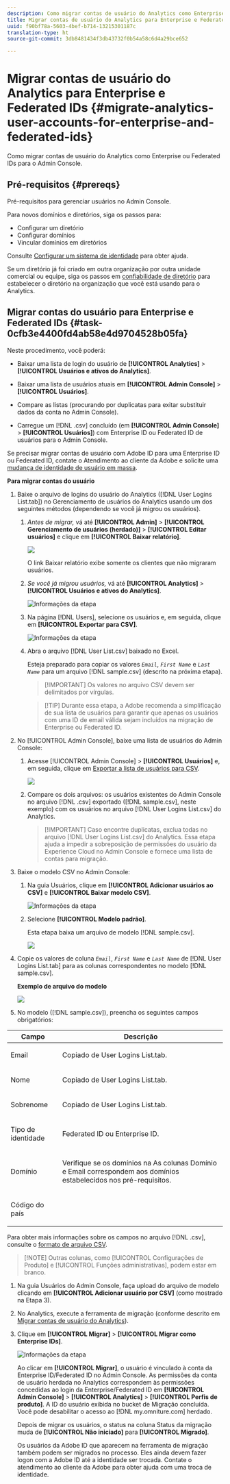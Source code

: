 ```yaml
---
description: Como migrar contas de usuário do Analytics como Enterprise ou Federated IDs para o Admin Console.
title: Migrar contas de usuário do Analytics para Enterprise e Federated IDs
uuid: f90bf78a-5603-4bef-b714-13215301187c
translation-type: ht
source-git-commit: 3db8481434f3db43732f0b54a58c6d4a29bce652

---
```



# Migrar contas de usuário do Analytics para Enterprise e Federated IDs {#migrate-analytics-user-accounts-for-enterprise-and-federated-ids}

Como migrar contas de usuário do Analytics como Enterprise ou Federated IDs para o Admin Console.

## Pré-requisitos {#prereqs}

Pré-requisitos para gerenciar usuários no Admin Console.

Para novos domínios e diretórios, siga os passos para:

* Configurar um diretório
* Configurar domínios
* Vincular domínios em diretórios

Consulte [Configurar um sistema de identidade](https://helpx.adobe.com/br/enterprise/using/set-up-identity.html) para obter ajuda.

Se um diretório já foi criado em outra organização por outra unidade comercial ou equipe, siga os passos em [confiabilidade de diretório](https://helpx.adobe.com/br/enterprise/using/set-up-identity.html#Directorytrusting) para estabelecer o diretório na organização que você está usando para o Analytics.

## Migrar contas do usuário para Enterprise e Federated IDs {#task-0cfb3e4400fd4ab58e4d9704528b05fa}

Neste procedimento, você poderá:

* Baixar uma lista de login do usuário de **[!UICONTROL Analytics]** > **[!UICONTROL Usuários e ativos do Analytics]**.

* Baixar uma lista de usuários atuais em **[!UICONTROL Admin Console]** > **[!UICONTROL Usuários]**.

* Compare as listas (procurando por duplicatas para exitar substituir dados da conta no Admin Console).
* Carregue um [!DNL .csv] concluído (em **[!UICONTROL Admin Console]** > **[!UICONTROL Usuários]**) com Enterprise ID ou Federated ID de usuários para o Admin Console.

Se precisar migrar contas de usuário com Adobe ID para uma Enterprise ID ou Federated ID, contate o Atendimento ao cliente da Adobe e solicite uma [mudança de identidade de usuário em massa](https://helpx.adobe.com/br/enterprise/using/bulk-operations.html).

**Para migrar contas do usuário**

1. Baixe o arquivo de logins do usuário do Analytics ([!DNL User Logins List.tab]) no Gerenciamento de usuários do Analytics usando um dos seguintes métodos (dependendo se você já migrou os usuários).
   1. *Antes de migrar,* vá até **[!UICONTROL Admin]** > **[!UICONTROL Gerenciamento de usuários (herdado)]** > **[!UICONTROL Editar usuários]** e clique em **[!UICONTROL Baixar relatório]**.

      ![](assets/download-report.png)

      O link Baixar relatório exibe somente os clientes que não migraram usuários.

   1. *Se você já migrou usuários,* vá até **[!UICONTROL Analytics]** > **[!UICONTROL Usuários e ativos do Analytics]**.

      ![Informações da etapa](assets/admin-analytics-users-assets.png)

   1. Na página [!DNL Users], selecione os usuários e, em seguida, clique em **[!UICONTROL Exportar para CSV]**.

      ![Informações da etapa](assets/export-csv-migrate.png)

   1. Abra o arquivo [!DNL User List.csv] baixado no Excel.

      Esteja preparado para copiar os valores *`Email`*, *`First Name`* e *`Last Name`* para um arquivo [!DNL sample.csv] (descrito na próxima etapa).

      > [!IMPORTANT] Os valores no arquivo CSV devem ser delimitados por vírgulas.

      > [!TIP] Durante essa etapa, a Adobe recomenda a simplificação de sua lista de usuários para garantir que apenas os usuários com uma ID de email válida sejam incluídos na migração de Enterprise ou Federated ID.

1. No [!UICONTROL Admin Console], baixe uma lista de usuários do Admin Console:

   1. Acesse [!UICONTROL Admin Console] > **[!UICONTROL Usuários]** e, em seguida, clique em [Exportar a lista de usuários para CSV](https://helpx.adobe.com/br/enterprise/using/users.html).

      ![](assets/export-csv.png)

   1. Compare os dois arquivos: os usuários existentes do Admin Console no arquivo [!DNL .csv] exportado ([!DNL sample.csv], neste exemplo) com os usuários no arquivo [!DNL User Logins List.csv] do Analytics.

      > [!IMPORTANT] Caso encontre duplicatas, exclua todas no arquivo [!DNL User Logins List.csv] do Analytics. Essa etapa ajuda a impedir a sobreposição de permissões do usuário da Experience Cloud no Admin Console e fornece uma lista de contas para migração.

1. Baixe o modelo CSV no Admin Console:
   1. Na guia Usuários, clique em **[!UICONTROL Adicionar usuários ao CSV]** e **[!UICONTROL Baixar modelo CSV]**.

      ![Informações da etapa](assets/add-users-csv.png)

   1. Selecione **[!UICONTROL Modelo padrão]**.

      Esta etapa baixa um arquivo de modelo [!DNL sample.csv].

      ![](assets/download-csv-template.png)

1. Copie os valores de coluna *`Email`*, *`First Name`* e *`Last Name`* de [!DNL User Logins List.tab] para as colunas correspondentes no modelo [!DNL sample.csv].

   **Exemplo de arquivo do modelo**

   ![](assets/sample.png)

1. No modelo ([!DNL sample.csv]), preencha os seguintes campos obrigatórios:

<table id="table_1B5EEFDB5BD8436EB760BE5FFAB1CF02"> 
 <thead> 
  <tr> 
   <th colname="col1" class="entry"> Campo </th> 
   <th colname="col2" class="entry"> Descrição </th> 
  </tr>
 </thead>
 <tbody> 
  <tr> 
   <td colname="col1"> <p>Email </p> </td> 
   <td colname="col2"> <p>Copiado de <span class="filepath">User Logins List.tab</span>. </p> </td> 
  </tr> 
  <tr> 
   <td colname="col1"> <p>Nome </p> </td> 
   <td colname="col2"> <p>Copiado de <span class="filepath">User Logins List.tab</span>. </p> </td> 
  </tr> 
  <tr> 
   <td colname="col1"> <p>Sobrenome </p> </td> 
   <td colname="col2"> <p>Copiado de <span class="filepath">User Logins List.tab</span>. </p> </td> 
  </tr> 
  <tr> 
   <td colname="col1"> <p>Tipo de identidade </p> </td> 
   <td colname="col2"> <p><span class="term"> Federated ID</span> ou <span class="term"> Enterprise ID</span>. </p> </td> 
  </tr> 
  <tr> 
   <td colname="col1"> <p>Domínio </p> </td> 
   <td colname="col2"> <p>Verifique se os domínios na As colunas <span class="term"> Domínio</span> e <span class="term"> Email</span> correspondem aos domínios estabelecidos nos pré-requisitos</a>. </p> </td> 
  </tr> 
  <tr> 
   <td colname="col1"> <p>Código do país </p> </td> 
   <td colname="col2"> </td> 
  </tr> 
 </tbody> 
</table>

Para obter mais informações sobre os campos no arquivo [!DNL .csv], consulte o [formato de arquivo CSV](https://helpx.adobe.com/br/enterprise/using/users.html).

> [!NOTE] Outras colunas, como [!UICONTROL Configurações de Produto] e [!UICONTROL Funções administrativas], podem estar em branco.

1. Na guia Usuários do Admin Console, faça upload do arquivo de modelo clicando em **[!UICONTROL Adicionar usuário por CSV]** (como mostrado na Etapa 3).
1. No Analytics, execute a ferramenta de migração (conforme descrito em [Migrar contas de usuário do Analytics](/help/admin/user-management2/user-migration/t-migrate-users.md)).
1. Clique em **[!UICONTROL Migrar]** > **[!UICONTROL Migrar como Enterprise IDs]**.

   ![Informações da etapa](assets/migrate-as-enterprise.png)

   Ao clicar em **[!UICONTROL Migrar]**, o usuário é vinculado à conta da Enterprise ID/Federated ID no Admin Console. As permissões da conta de usuário herdada no Analytics correspondem às permissões concedidas ao login da Enterprise/Federated ID em **[!UICONTROL Admin Console]** > **[!UICONTROL Analytics]** > **[!UICONTROL Perfis de produto]**. A ID do usuário exibida no bucket de Migração concluída. Você pode desabilitar o acesso ao [!DNL my.omniture.com] herdado.

   Depois de migrar os usuários, o status na coluna Status da migração muda de **[!UICONTROL Não iniciado]** para **[!UICONTROL Migrado]**.

   Os usuários da Adobe ID que aparecem na ferramenta de migração também podem ser migrados no processo. Eles ainda devem fazer logon com a Adobe ID até a identidade ser trocada. Contate o atendimento ao cliente da Adobe para obter ajuda com uma troca de identidade.
